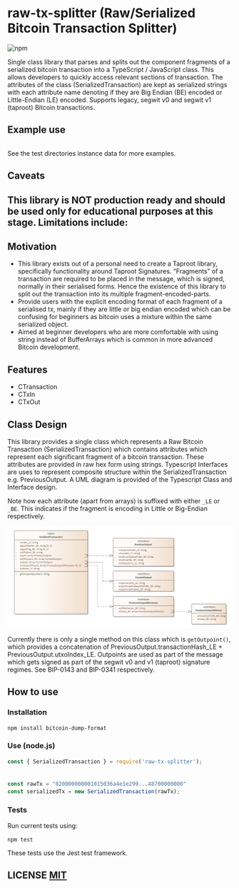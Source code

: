 # raw-tx-splitter (Raw/Serialized Bitcoin Transaction Splitter)
![npm](https://img.shields.io/npm/v/raw-tx-splitter)

Single class library that parses and splits out the component fragments of a serialized bitcoin transaction into a TypeScript / JavaScript class. This allows developers to quickly access relevant sections of transaction. The attributes of the class (SerializedTransaction) are kept as serialized strings with each attribute name denoting if they are Big Endian (BE) encoded or Little-Endian (LE) encoded. Supports legacy, segwit v0 and segwit v1 (taproot) Bitcoin transactions.

## Example use

```Javascript

```
See the test directories instance data for more examples.

## Caveats
This library is NOT production ready and should be used only for educational purposes at this stage. Limitations include:
- 

## Motivation
- This library exists out of a personal need to create a Taproot library, specifically functionality around Taproot Signatures. “Fragments” of a transaction are required to be placed in the message, which is signed, normally in their serialised forms. Hence the existence of this library to split out the transaction into its multiple fragment-encoded-parts.
- Provide users with the explicit encoding format of each fragment of a serialised tx, mainly if they are little or big endian encoded which can be confusing for beginners as bitcoin uses a mixture within the same serialized object.
- Aimed at beginner developers who are more comfortable with using string instead of BufferArrays which is common in more advanced Bitcoin development.

## Features
- CTransaction
- CTxIn
- CTxOut

## Class Design
This library provides a single class which represents a Raw Bitcoin Transaction (SerializedTransaction) which contains attributes which represent each significant fragment of a bitcoin transaction. These attributes are provided in raw hex form using strings. Typescript Interfaces are uses to represent composite structure within the SerializedTransaction e.g. PreviousOutput. A UML diagram is provided of the Typescript Class and Interface design.

Note how each attribute (apart from arrays) is suffixed with either ```_LE``` or ```_BE```. This indicates if the fragment is encoding in Little or Big-Endian respectively.

![alt text](./docs/serialized_transaction_uml.jpg?raw=true "SerializedTransaction Data Model (UML)")

Currently there is only a single method on this class which is ```getOutpoint()```, which provides a concatenation of PreviousOutput.transactionHash_LE + PreviousOutput.utxoIndex_LE. Outpoints are used as part of the message which gets signed as part of the segwit v0 and v1 (taproot) signature regimes. See BIP-0143 and BIP-0341 respectively.

## How to use

### Installation

```
npm install bitcoin-dump-format
```

### Use (node.js)

```Javascript
const { SerializedTransaction } = require('raw-tx-splitter');


const rawTx = "020000000001015036a4e1e299...48700000000"
const serializedTx = new SerializedTransaction(rawTx);
```

### Tests
Run current tests using:

```
npm test
```
These tests use the Jest test framework.

## LICENSE [MIT](LICENSE)
